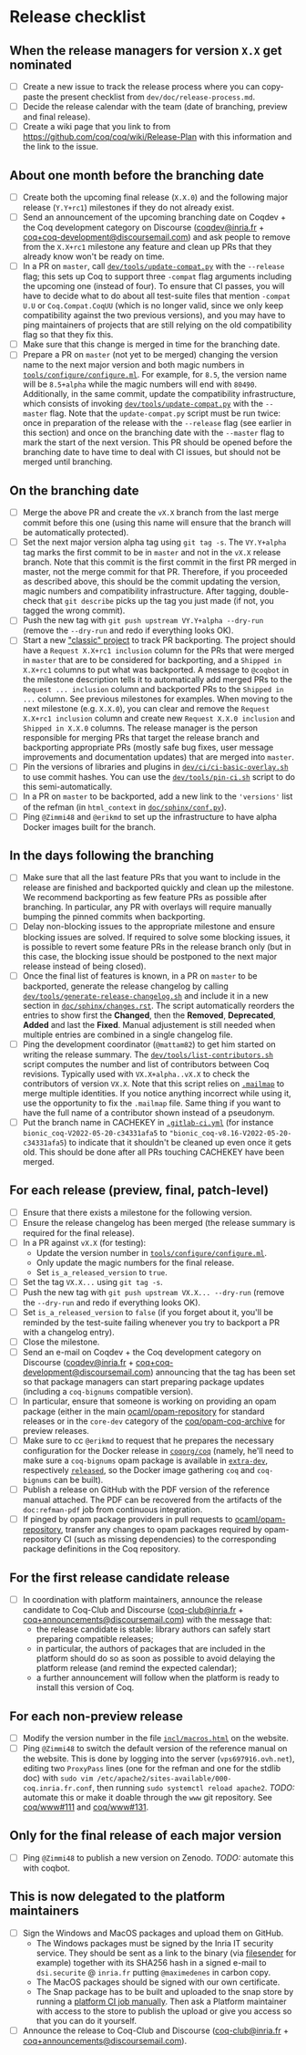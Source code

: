 # Release checklist #

## When the release managers for version `X.X` get nominated ##

- [ ] Create a new issue to track the release process where you can copy-paste the present checklist from `dev/doc/release-process.md`.
- [ ] Decide the release calendar with the team (date of branching, preview and final release).
- [ ] Create a wiki page that you link to from https://github.com/coq/coq/wiki/Release-Plan with this information and the link to the issue.

## About one month before the branching date ##

- [ ] Create both the upcoming final release (`X.X.0`) and the following major release (`Y.Y+rc1`) milestones if they do not already exist.
- [ ] Send an announcement of the upcoming branching date on Coqdev + the Coq development category on Discourse (coqdev@inria.fr + coq+coq-development@discoursemail.com) and ask people to remove from the `X.X+rc1` milestone any feature and clean up PRs that they already know won't be ready on time.
- [ ] In a PR on `master`, call [`dev/tools/update-compat.py`](../tools/update-compat.py) with the `--release` flag; this sets up Coq to support three `-compat` flag arguments including the upcoming one (instead of four).  To ensure that CI passes, you will have to decide what to do about all test-suite files that mention `-compat U.U` or `Coq.Compat.CoqUU` (which is no longer valid, since we only keep compatibility against the two previous versions), and you may have to ping maintainers of projects that are still relying on the old compatibility flag so that they fix this.
- [ ] Make sure that this change is merged in time for the branching date.
- [ ] Prepare a PR on `master` (not yet to be merged) changing the version name to the next major version and both magic numbers in [`tools/configure/configure.ml`](../../tools/configure/configure.ml). For example, for `8.5`, the version name will be `8.5+alpha` while the magic numbers will end with `80490`.
  Additionally, in the same commit, update the compatibility infrastructure, which consists of invoking [`dev/tools/update-compat.py`](../tools/update-compat.py) with the `--master` flag.
  Note that the `update-compat.py` script must be run twice: once in preparation of the release with the `--release` flag (see earlier in this section) and once on the branching date with the `--master` flag to mark the start of the next version.
  This PR should be opened before the branching date to have time to deal with CI issues, but should not be merged until branching.

## On the branching date ##

- [ ] Merge the above PR and create the `vX.X` branch from the last merge commit before this one (using this name will ensure that the branch will be automatically protected).
- [ ] Set the next major version alpha tag using `git tag -s`.  The `VY.Y+alpha` tag marks the first commit to be in `master` and not in the `vX.X` release branch. Note that this commit is the first commit in the first PR merged in master, not the merge commit for that PR. Therefore, if you proceeded as described above, this should be the commit updating the version, magic numbers and compatibility infrastructure.  After tagging, double-check that `git describe` picks up the tag you just made (if not, you tagged the wrong commit).
- [ ] Push the new tag with `git push upstream VY.Y+alpha --dry-run` (remove the `--dry-run` and redo if everything looks OK).
- [ ] Start a new ["classic" project](https://github.com/coq/coq/projects?type=classic) to track PR backporting. The project should have a `Request X.X+rc1 inclusion` column for the PRs that were merged in `master` that are to be considered for backporting, and a `Shipped in X.X+rc1` columns to put what was backported. A message to `@coqbot` in the milestone description tells it to automatically add merged PRs to the `Request ... inclusion` column and backported PRs to the `Shipped in ...` column. See previous milestones for examples. When moving to the next milestone (e.g. `X.X.0`), you can clear and remove the `Request X.X+rc1 inclusion` column and create new `Request X.X.0 inclusion` and `Shipped in X.X.0` columns.
  The release manager is the person responsible for merging PRs that target the release branch and backporting appropriate PRs (mostly safe bug fixes, user message improvements and documentation updates) that are merged into `master`.
- [ ] Pin the versions of libraries and plugins in [`dev/ci/ci-basic-overlay.sh`](../ci/ci-basic-overlay.sh) to use commit hashes. You can use the [`dev/tools/pin-ci.sh`](../tools/pin-ci.sh) script to do this semi-automatically.
- [ ] In a PR on `master` to be backported, add a new link to the `'versions'` list of the refman (in `html_context` in [`doc/sphinx/conf.py`](../../doc/sphinx/conf.py)).
- [ ] Ping `@Zimmi48` and `@erikmd` to set up the infrastructure to have alpha Docker images built for the branch.

## In the days following the branching ##

- [ ] Make sure that all the last feature PRs that you want to include in the release are finished and backported quickly and clean up the milestone.  We recommend backporting as few feature PRs as possible after branching.  In particular, any PR with overlays will require manually bumping the pinned commits when backporting.
- [ ] Delay non-blocking issues to the appropriate milestone and ensure blocking issues are solved. If required to solve some blocking issues, it is possible to revert some feature PRs in the release branch only (but in this case, the blocking issue should be postponed to the next major release instead of being closed).
- [ ] Once the final list of features is known, in a PR on `master` to be backported, generate the release changelog by calling [`dev/tools/generate-release-changelog.sh`](../tools/generate-release-changelog.sh) and include it in a new section in [`doc/sphinx/changes.rst`](../../doc/sphinx/changes.rst).
  The script automatically reorders the entries to show first the **Changed**, then the **Removed**, **Deprecated**, **Added** and last the **Fixed**. Manual adjustement is still needed when multiple entries are combined in a single changelog file.
- [ ] Ping the development coordinator (`@mattam82`) to get him started on writing the release summary.
  The [`dev/tools/list-contributors.sh`](../tools/list-contributors.sh) script computes the number and list of contributors between Coq revisions. Typically used with `VX.X+alpha..vX.X` to check the contributors of version `VX.X`.
  Note that this script relies on [`.mailmap`](../../.mailmap) to merge multiple identities.  If you notice anything incorrect while using it, use the opportunity to fix the `.mailmap` file.  Same thing if you want to have the full name of a contributor shown instead of a pseudonym.
- [ ] Put the branch name in CACHEKEY in [`.gitlab-ci.yml`](../../.gitlab-ci.yml) (for instance ``bionic_coq-V2022-05-20-c34331afa5`` to ``"bionic_coq-v8.16-V2022-05-20-c34331afa5``) to indicate that it shouldn't be cleaned up even once it gets old. This should be done after all PRs touching CACHEKEY have been merged.

## For each release (preview, final, patch-level) ##

- [ ] Ensure that there exists a milestone for the following version.
- [ ] Ensure the release changelog has been merged (the release summary is required for the final release).
- [ ] In a PR against `vX.X` (for testing):
  - Update the version number in [`tools/configure/configure.ml`](../../tools/configure/configure.ml).
  - Only update the magic numbers for the final release.
  - Set `is_a_released_version` to `true`.
- [ ] Set the tag `VX.X...` using `git tag -s`.
- [ ] Push the new tag with `git push upstream VX.X... --dry-run` (remove the `--dry-run` and redo if everything looks OK).
- [ ] Set `is_a_released_version` to `false` (if you forget about it, you'll be reminded by the test-suite failing whenever you try to backport a PR with a changelog entry).
- [ ] Close the milestone.
- [ ] Send an e-mail on Coqdev + the Coq development category on Discourse (coqdev@inria.fr + coq+coq-development@discoursemail.com) announcing that the tag has been set so that package managers can start preparing package updates (including a `coq-bignums` compatible version).
- [ ] In particular, ensure that someone is working on providing an opam package (either in the main [ocaml/opam-repository](https://github.com/ocaml/opam-repository) for standard releases or in the `core-dev` category of the [coq/opam-coq-archive](https://github.com/coq/opam-coq-archive) for preview releases.
- [ ] Make sure to cc `@erikmd` to request that he prepares the necessary configuration for the Docker release in [`coqorg/coq`](https://hub.docker.com/r/coqorg/coq) (namely, he'll need to make sure a `coq-bignums` opam package is available in [`extra-dev`](https://github.com/coq/opam-coq-archive/tree/master/extra-dev), respectively
  [`released`](https://github.com/coq/opam-coq-archive/tree/master/released), so the Docker image gathering `coq` and `coq-bignums` can be built).
- [ ] Publish a release on GitHub with the PDF version of the reference manual attached. The PDF can be recovered from the artifacts of the `doc:refman-pdf` job from continuous integration.
- [ ] If pinged by opam package providers in pull requests to [ocaml/opam-repository](https://github.com/ocaml/opam-repository), transfer any changes to opam packages required by opam-repository CI (such as missing dependencies) to the corresponding package definitions in the Coq repository.

## For the first release candidate release ##

- [ ] In coordination with platform maintainers, announce the release candidate to Coq-Club and Discourse (coq-club@inria.fr + coq+announcements@discoursemail.com) with the message that:
  - the release candidate is stable: library authors can safely start preparing compatible releases;
  - in particular, the authors of packages that are included in the platform should do so as soon as possible to avoid delaying the platform release (and remind the expected calendar);
  - a further announcement will follow when the platform is ready to install this version of Coq.

## For each non-preview release ##

- [ ] Modify the version number in the file [`incl/macros.html`](https://github.com/coq/www/blob/master/incl/macros.html) on the website.
- [ ] Ping `@Zimmi48` to switch the default version of the reference manual on the website.
  This is done by logging into the server (`vps697916.ovh.net`), editing two `ProxyPass` lines (one for the refman and one for the stdlib doc) with `sudo vim /etc/apache2/sites-available/000-coq.inria.fr.conf`, then running `sudo systemctl reload apache2`.
  *TODO:* automate this or make it doable through the `www` git repository. See [coq/www#111](https://github.com/coq/www/issues/111) and [coq/www#131](https://github.com/coq/www/issues/131).

## Only for the final release of each major version ##

- [ ] Ping `@Zimmi48` to publish a new version on Zenodo.
  *TODO:* automate this with coqbot.

## This is now delegated to the platform maintainers ##

- [ ] Sign the Windows and MacOS packages and upload them on GitHub.
  + The Windows packages must be signed by the Inria IT security service. They should be sent as a link to the binary (via [filesender](https://filesender.renater.fr) for example) together with its SHA256 hash in a signed e-mail to `dsi.securite` @ `inria.fr` putting `@maximedenes` in carbon copy.
  + The MacOS packages should be signed with our own certificate.
  + The Snap package has to be built and uploaded to the snap store by running a [platform CI job manually](https://github.com/coq/platform/tree/2021.02/linux/snap/github_actions).
    Then ask a Platform maintainer with access to the store to publish the upload or give you access so that you can do it yourself.
- [ ] Announce the release to Coq-Club and Discourse (coq-club@inria.fr + coq+announcements@discoursemail.com).
